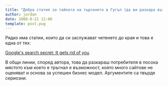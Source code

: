 ```yaml
---
title: "Добра статия за тайната на търсенето в Гугъл (да ви разкара възможно най-скоро)"
author: jordan
date: 2008-8-21 12:00
template: post.pug
---
```


Рядко има статии, които да си заслужават четенето до края и това е една
от тях:

[Google's search secret: It gets rid of
you](http://news.cnet.com/8301-13506_3-10021048-17.html?hhTest=1?=rss&subj=news&tag=2547-1_3-0-5)

В общи линии, според автора, това да разкараш потребителя в посока
мястото към което е тръгнал е възможност, която много сайтове не
оценяват и основа за успешен бизнес модел. Аргументите са твърде
сериозни.

